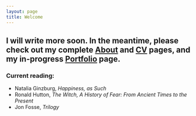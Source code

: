 ```yaml
---
layout: page
title: Welcome
---
```


## I will write more soon. In the meantime, please check out my complete [About](https://bzweig633.github.io/about/) and [CV](https://bzweig633.github.io/cv/) pages, and my in-progress [Portfolio](https://bzweig633.github.io/portfolio/) page.

### Current reading: 

 - Natalia Ginzburg, *Happiness, as Such*
 - Ronald Hutton, *The Witch, A History of Fear: From Ancient Times to the Present*
 - Jon Fosse, *Trilogy*

<!--- Over the past couple of years I've become more interested in making single-page apps that explore a specific question or issue, especially from a creative-coding or information design perspective.  

I'm particuarly interested in minimal computing as a practice for the digital humanities. --->
